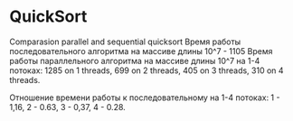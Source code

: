 # QuickSort
Comparasion parallel and sequential quicksort
Время работы последовательного алгоритма на массиве длины 10^7 - 1105
Время работы параллельного алгоритма на массиве длины 10^7 на 1-4 потоках:
1285 on 1 threads,
699 on 2 threads,
405 on 3 threads,
310 on 4 threads.

Отношение времени работы к последовательному на 1-4 потоках:
1 - 1,16,
2 - 0.63,
3 - 0,37,
4 - 0.28.
